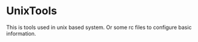 # UnixTools
This is tools used in unix based system. Or some rc files to configure basic information.
